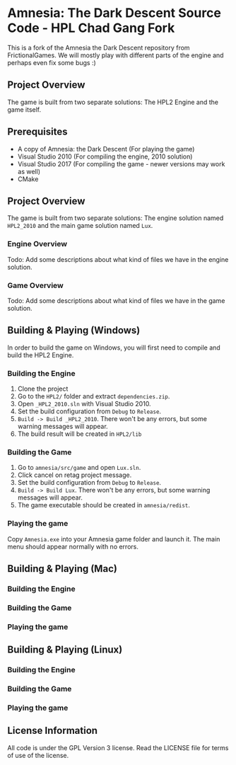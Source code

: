 # Amnesia: The Dark Descent Source Code - HPL Chad Gang Fork

This is a fork of the Amnesia the Dark Descent repository from FrictionalGames. We will mostly play with different parts of the engine and perhaps even fix some bugs :)

## Project Overview
The game is built from two separate solutions: The HPL2 Engine and the game itself.

## Prerequisites

- A copy of Amnesia: the Dark Descent (For playing the game)
- Visual Studio 2010 (For compiling the engine, 2010 solution)
- Visual Studio 2017 (For compiling the game - newer versions may work as well)
- CMake

## Project Overview
The game is built from two separate solutions: The engine solution named `HPL2_2010` and the main game solution named `Lux`.

### Engine Overview
Todo: Add some descriptions about what kind of files we have in the engine solution.

### Game Overview
Todo: Add some descriptions about what kind of files we have in the game solution.

## Building & Playing (Windows)
In order to build the game on Windows, you will first need to compile and build the HPL2 Engine.

### Building the Engine 
1. Clone the project
2. Go to the `HPL2/` folder and extract `dependencies.zip`.
3. Open `_HPL2_2010.sln` with Visual Studio 2010.
4. Set the build configuration from `Debug` to `Release`.
5. `Build -> Build _HPL2_2010`. There won't be any errors, but some warning messages will appear.
6. The build result will be created in `HPL2/lib`

### Building the Game
1. Go to `amnesia/src/game` and open `Lux.sln`.
2. Click cancel on retag project message.
3. Set the build configuration from `Debug` to `Release`.
4. `Build -> Build Lux`.  There won't be any errors, but some warning messages will appear.
5. The game executable should be created in `amnesia/redist`.

### Playing the game
Copy `Amnesia.exe` into your Amnesia game folder and launch it. The main menu should appear normally with no errors.

## Building & Playing (Mac)

### Building the Engine 

### Building the Game

### Playing the game

## Building & Playing (Linux)

### Building the Engine 

### Building the Game

### Playing the game

## License Information
All code is under the GPL Version 3 license. Read the LICENSE file for terms of use of the license.
